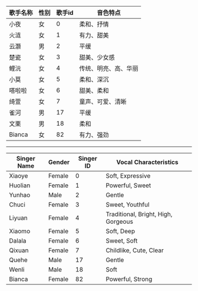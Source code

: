 | 歌手名称 | 性别 | 歌手id | 音色特点         |
|--------|----|-------|----------------|
| 小夜     | 女  | 0     | 柔和、抒情       |
| 火涟     | 女  | 1     | 有力、甜美       |
| 云灏     | 男  | 2     | 平缓           |
| 楚瓷     | 女  | 3     | 甜美、少女感     |
| 鲤沅     | 女  | 4     | 传统、明亮、高、华丽 |
| 小莫     | 女  | 5     | 柔和、深沉       |
| 嗒啦啦    | 女  | 6     | 甜美、柔和       |
| 绮萱     | 女  | 7     | 童声、可爱、清晰  |
| 雀河     | 男  | 17    | 平缓           |
| 文栗     | 男  | 18    | 柔和           |
| Bianca | 女  | 82    | 有力、强劲       |

---------
| Singer Name | Gender | Singer ID | Vocal Characteristics       |
|-------------|--------|-----------|------------------------------|
| Xiaoye      | Female | 0         | Soft, Expressive             |
| Huolian     | Female | 1         | Powerful, Sweet              |
| Yunhao      | Male   | 2         | Gentle                       |
| Chuci       | Female | 3         | Sweet, Youthful              |
| Liyuan      | Female | 4         | Traditional, Bright, High, Gorgeous |
| Xiaomo      | Female | 5         | Soft, Deep                   |
| Dalala      | Female | 6         | Sweet, Soft                  |
| Qixuan      | Female | 7         | Childlike, Cute, Clear       |
| Quehe       | Male   | 17        | Gentle                       |
| Wenli       | Male   | 18        | Soft                         |
| Bianca      | Female | 82        | Powerful, Strong             |
